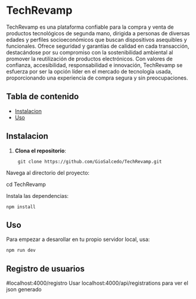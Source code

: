 # TechRevamp

TechRevamp es una plataforma confiable para la compra y venta de productos tecnológicos de segunda mano, dirigida a personas de diversas edades y perfiles socioeconómicos que buscan dispositivos asequibles y funcionales. Ofrece seguridad y garantías de calidad en cada transacción, destacándose por su compromiso con la sostenibilidad ambiental al promover la reutilización de productos electrónicos. Con valores de confianza, accesibilidad, responsabilidad e innovación, TechRevamp se esfuerza por ser la opción líder en el mercado de tecnología usada, proporcionando una experiencia de compra segura y sin preocupaciones.

## Tabla de contenido

* [Instalacion](#Instalacion)
* [Uso](#Uso)

## Instalacion

1. **Clona el repositorio**:

        git clone https://github.com/GioSalcedo/TechRevamp.git

Navega al directorio del proyecto:

cd TechRevamp

Instala las dependencias:

    npm install

## Uso

Para empezar a desarollar en tu propio servidor local, usa:

    npm run dev

## Registro de usuarios 

#localhost:4000/registro
Usar localhost:4000/api/registrations para ver el json generado
